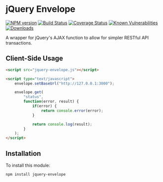 # jQuery Envelope

[![NPM version][npm-version-image]][npm-url]
[![Build Status][build-status-image]][build-status-url]
[![Coverage Status][coverage-image]][coverage-url]
[![Known Vulnerabilities][snyk-image]][snyk-url]
[![Downloads][npm-downloads-image]][npm-url]

A wrapper for jQuery's AJAX function to allow for simpler RESTful API transactions.

## Client-Side Usage

```html
<script src="jquery-envelope.js"></script>

<script type="text/javascript">
	envelope.setBaseUrl("http://127.0.0.1:3000");

	envelope.get(
		"status",
		function(error, result) {
			if(error) {
				return console.error(error);
			}

			return console.log(result);
		}
	);
</script>
```

## Installation

To install this module:
```bash
npm install jquery-envelope
```

[npm-url]: https://www.npmjs.com/package/jquery-envelope
[npm-version-image]: https://img.shields.io/npm/v/jquery-envelope.svg
[npm-downloads-image]: http://img.shields.io/npm/dm/jquery-envelope.svg

[build-status-url]: https://travis-ci.org/nitro404/jquery-envelope
[build-status-image]: https://travis-ci.org/nitro404/jquery-envelope.svg?branch=master

[coverage-url]: https://coveralls.io/github/nitro404/jquery-envelope?branch=master
[coverage-image]: https://coveralls.io/repos/github/nitro404/jquery-envelope/badge.svg?branch=master

[snyk-url]: https://snyk.io/test/github/nitro404/jquery-envelope?targetFile=package.json
[snyk-image]: https://snyk.io/test/github/nitro404/jquery-envelope/badge.svg?targetFile=package.json
